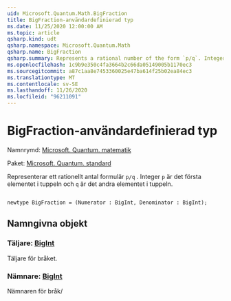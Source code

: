```yaml
---
uid: Microsoft.Quantum.Math.BigFraction
title: BigFraction-användardefinierad typ
ms.date: 11/25/2020 12:00:00 AM
ms.topic: article
qsharp.kind: udt
qsharp.namespace: Microsoft.Quantum.Math
qsharp.name: BigFraction
qsharp.summary: Represents a rational number of the form `p/q`. Integer `p` is the first element of the tuple and `q` is the second element of the tuple.
ms.openlocfilehash: 1c9b9e350c4fa3664b2c66da05149005b1170ec3
ms.sourcegitcommit: a87c1aa8e7453360025e47ba614f25b02ea84ec3
ms.translationtype: MT
ms.contentlocale: sv-SE
ms.lasthandoff: 11/26/2020
ms.locfileid: "96211091"
---
```

# <a name="bigfraction-user-defined-type"></a>BigFraction-användardefinierad typ

Namnrymd: [Microsoft. Quantum. matematik](xref:Microsoft.Quantum.Math)

Paket: [Microsoft. Quantum. standard](https://nuget.org/packages/Microsoft.Quantum.Standard)


Representerar ett rationellt antal formulär `p/q` . Integer `p` är det första elementet i tuppeln och `q` är det andra elementet i tuppeln.

```qsharp

newtype BigFraction = (Numerator : BigInt, Denominator : BigInt);
```



## <a name="named-items"></a>Namngivna objekt

### <a name="numerator--bigint"></a>Täljare: [BigInt](xref:microsoft.quantum.lang-ref.bigint)

Täljare för bråket.
### <a name="denominator--bigint"></a>Nämnare: [BigInt](xref:microsoft.quantum.lang-ref.bigint)

Nämnaren för bråk/